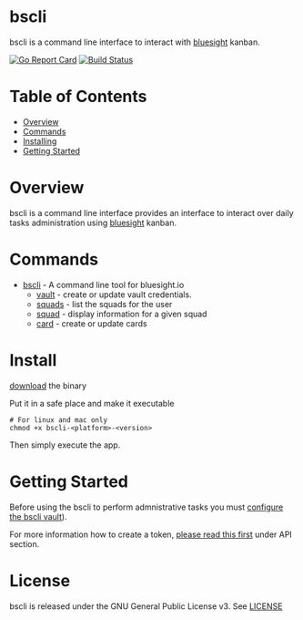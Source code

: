 # bscli

bscli is a command line interface to interact with [bluesight](https://www.bluesight.io/) kanban.

[![Go Report Card](https://goreportcard.com/badge/github.com/marco-ostaska/bscli)](https://goreportcard.com/report/github.com/marco-ostaska/bscli)
[![Build Status](https://travis-ci.com/marco-ostaska/bscli.svg?branch=unreleased)](https://travis-ci.com/marco-ostaska/bscli)

# Table of Contents

- [Overview](#overview)
- [Commands](#commands)
- [Installing](#intalling)
- [Getting Started](#getting-started)


# Overview

bscli is a command line interface provides an interface to interact over daily tasks administration using [bluesight](https://www.bluesight.io/) kanban.

# Commands

- [bscli](docs/bscli.md) - A command line tool for bluesight.io
  - [vault](docs/bscli_vault.md) - create or update vault credentials.
  - [squads](docs/bscli_squads.md) - list the squads for the user
  - [squad](docs/bscli_squad.md) - display information for a given squad
  - [card](docs/bscli_card.md) - create or update cards

# Install

[download](https://github.com/marco-ostaska/bscli/releases) the binary

Put it in a safe place and make it executable

```shell
# For linux and mac only
chmod +x bscli-<platform>-<version>
```

Then simply execute the app.

# Getting Started

Before using the bscli to perform admnistrative tasks you must [configure the bscli vault](docs/bscli_vault_new.md)).

For more information how to create a token, [please read this first](https://portal.bluesight.io/tutorial.html) under API section.

# License

bscli is released under the GNU General Public License v3. See [LICENSE](LICENSE)
